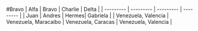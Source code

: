 #Bravo
| Alfa | Bravo  | Charlie | Delta |
| --------- | --------- | --------- | --------- |
| Juan | Andres | Hermes| Gabriela |
| Venezuela, Valencia | Venezuela, Maracaibo | Venezuela, Caracas | Venezuela, Valencia |
